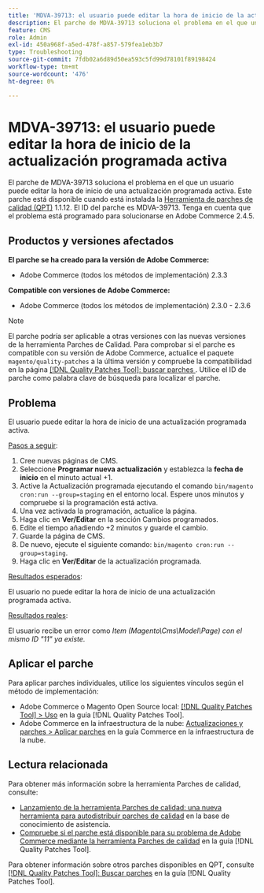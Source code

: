 ```yaml
---
title: 'MDVA-39713: el usuario puede editar la hora de inicio de la actualización programada activa'
description: El parche de MDVA-39713 soluciona el problema en el que un usuario puede editar la hora de inicio de una actualización programada activa. Este parche está disponible cuando está instalada la [Quality Patches Tool (QPT)](https://experienceleague.adobe.com/en/docs/commerce-operations/tools/quality-patches-tool/quality-patches-tool-to-self-serve-quality-patches) 1.1.12. El ID del parche es MDVA-39713. Tenga en cuenta que el problema está programado para solucionarse en Adobe Commerce 2.4.5.
feature: CMS
role: Admin
exl-id: 450a968f-a5ed-478f-a857-579fea1eb3b7
type: Troubleshooting
source-git-commit: 7fdb02a6d89d50ea593c5fd99d78101f89198424
workflow-type: tm+mt
source-wordcount: '476'
ht-degree: 0%

---
```


# MDVA-39713: el usuario puede editar la hora de inicio de la actualización programada activa

El parche de MDVA-39713 soluciona el problema en el que un usuario puede editar la hora de inicio de una actualización programada activa. Este parche está disponible cuando está instalada la [Herramienta de parches de calidad (QPT)](https://experienceleague.adobe.com/en/docs/commerce-operations/tools/quality-patches-tool/quality-patches-tool-to-self-serve-quality-patches) 1.1.12. El ID del parche es MDVA-39713. Tenga en cuenta que el problema está programado para solucionarse en Adobe Commerce 2.4.5.

## Productos y versiones afectados

**El parche se ha creado para la versión de Adobe Commerce:**

* Adobe Commerce (todos los métodos de implementación) 2.3.3

**Compatible con versiones de Adobe Commerce:**

* Adobe Commerce (todos los métodos de implementación) 2.3.0 - 2.3.6

>[!NOTE]
>
>El parche podría ser aplicable a otras versiones con las nuevas versiones de la herramienta Parches de Calidad. Para comprobar si el parche es compatible con su versión de Adobe Commerce, actualice el paquete `magento/quality-patches` a la última versión y compruebe la compatibilidad en la página [[!DNL Quality Patches Tool]: buscar parches ](https://experienceleague.adobe.com/en/docs/commerce-operations/tools/quality-patches-tool/quality-patches-tool-to-self-serve-quality-patches). Utilice el ID de parche como palabra clave de búsqueda para localizar el parche.

## Problema

El usuario puede editar la hora de inicio de una actualización programada activa.

<u>Pasos a seguir</u>:

1. Cree nuevas páginas de CMS.
1. Seleccione **Programar nueva actualización** y establezca la **fecha de inicio** en el minuto actual +1.
1. Active la Actualización programada ejecutando el comando `bin/magento cron:run --group=staging` en el entorno local. Espere unos minutos y compruebe si la programación está activa.
1. Una vez activada la programación, actualice la página.
1. Haga clic en **Ver/Editar** en la sección Cambios programados.
1. Edite el tiempo añadiendo +2 minutos y guarde el cambio.
1. Guarde la página de CMS.
1. De nuevo, ejecute el siguiente comando: `bin/magento cron:run --group=staging`.
1. Haga clic en **Ver/Editar** de la actualización programada.

<u>Resultados esperados</u>:

El usuario no puede editar la hora de inicio de una actualización programada activa.

<u>Resultados reales</u>:

El usuario recibe un error como *Item (Magento\Cms\Model\Page) con el mismo ID &quot;11&quot; ya existe.*

## Aplicar el parche

Para aplicar parches individuales, utilice los siguientes vínculos según el método de implementación:

* Adobe Commerce o Magento Open Source local: [[!DNL Quality Patches Tool] > Uso](/help/tools/quality-patches-tool/usage.md) en la guía [!DNL Quality Patches Tool].
* Adobe Commerce en la infraestructura de la nube: [Actualizaciones y parches > Aplicar parches](https://experienceleague.adobe.com/docs/commerce-cloud-service/user-guide/develop/upgrade/apply-patches.html) en la guía Commerce en la infraestructura de la nube.

## Lectura relacionada

Para obtener más información sobre la herramienta Parches de calidad, consulte:

* [Lanzamiento de la herramienta Parches de calidad: una nueva herramienta para autodistribuir parches de calidad](https://experienceleague.adobe.com/en/docs/commerce-operations/tools/quality-patches-tool/quality-patches-tool-to-self-serve-quality-patches) en la base de conocimiento de asistencia.
* [Compruebe si el parche está disponible para su problema de Adobe Commerce mediante la herramienta Parches de calidad](/help/tools/quality-patches-tool/patches-available-in-qpt/check-patch-for-magento-issue-with-magento-quality-patches.md) en la guía [!DNL Quality Patches Tool].

Para obtener información sobre otros parches disponibles en QPT, consulte [[!DNL Quality Patches Tool]: Buscar parches](https://experienceleague.adobe.com/tools/commerce-quality-patches/index.html) en la guía [!DNL Quality Patches Tool].
